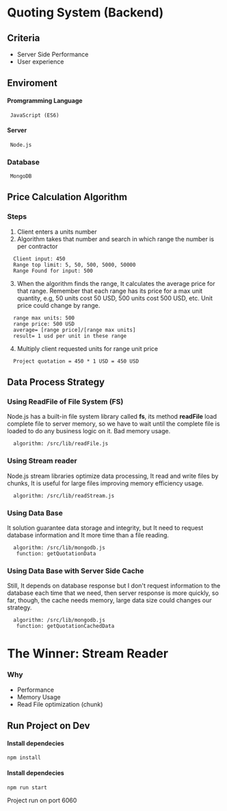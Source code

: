 # Quoting System (Backend)

## Criteria
- Server Side Performance
- User experience

## Enviroment

  #### Promgramming Language
     JavaScript (ES6)

  #### Server
     Node.js 

  ### Database
     MongoDB

## Price Calculation Algorithm
### Steps
 1. Client enters a units number
 2. Algorithm takes that number and search in which range the number is per contractor
  ```
    Client input: 450 
    Range top limit: 5, 50, 500, 5000, 50000
    Range Found for input: 500
  ```
 3. When the algorithm finds the range, It calculates the average price for that range. Remember that each range has its price for a max unit quantity, e.g, 50 units cost 50 USD, 500 units cost 500 USD, etc. Unit price could change by range.
  ```
    range max units: 500
    range price: 500 USD
    average= [range price]/[range max units]
    result= 1 usd per unit in these range
  ```
  4. Multiply client requested units for range unit price
  ```
    Project quotation = 450 * 1 USD = 450 USD
  ```
  
## Data Process Strategy

### Using ReadFile of File System (FS)
Node.js has a built-in file system library called **fs**, its method **readFile** load complete file to server memory, so we have to wait until the complete file is loaded to do any business logic on it. Bad memory usage.
```
  algorithm: /src/lib/readFile.js
```
### Using Stream reader
Node.js stream libraries optimize data processing, It read and write files by chunks, It is useful for large files improving memory efficiency usage.
```
  algorithm: /src/lib/readStream.js
```
### Using Data Base
It solution guarantee data storage and integrity, but It need to request database information and It more time than a file reading.  
```
  algorithm: /src/lib/mongodb.js
   function: getQuotationData
```

### Using Data Base with Server Side Cache
Still, It depends on database response but I don't request information to the database each time that we need, then server response is more quickly, so far, though, the cache needs memory, large data size could changes our strategy.
```
  algorithm: /src/lib/mongodb.js
   function: getQuotationCachedData 
```

# The Winner: Stream Reader
### Why
  - Performance
  - Memory Usage
  - Read File optimization (chunk) 

## Run Project on Dev
#### Install dependecies
```
npm install
```

#### Install dependecies
```
npm run start
```
Project run on port 6060